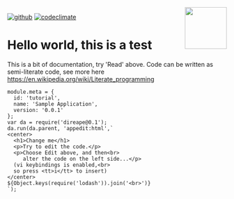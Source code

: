 <img src=https://raw.githubusercontent.com/KodeKunstner/tutorial/master/icon.png width=96 height=96 align=right>

[![github](https://img.shields.io/badge/github-KodeKunstner/tutorial-blue.svg)](https://github.com/KodeKunstner/tutorial)
[![codeclimate](https://img.shields.io/codeclimate/github/KodeKunstner/tutorial.svg)](https://codeclimate.com/github/KodeKunstner/tutorial)

# Hello world, this is a test

This is a bit of documentation, try 'Read' above. Code can be written as semi-literate code, see more here <https://en.wikipedia.org/wiki/Literate_programming>
    
    module.meta = {
      id: 'tutorial',
      name: 'Sample Application',
      version: '0.0.1'
    };
    var da = require('direape@0.1');
    da.run(da.parent, 'appedit:html',`
    <center>
      <h1>Change me</h1>
      <p>Try to edit the code.</p>
      <p>Choose Edit above, and then<br>
         alter the code on the left side...</p>
      (vi keybindings is enabled,<br>
      so press <tt>i</tt> to insert)
    </center>
    ${Object.keys(require('lodash')).join('<br>')}
    `);